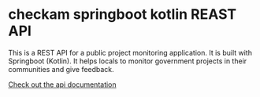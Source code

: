# checkam springboot kotlin REAST API

This is a REST API for a public project monitoring application. It is built with Springboot (Kotlin). It helps locals to monitor government projects in their communities and give feedback.

[Check out the api documentation](https://checkam-rest-api.herokuapp.com/swagger-ui.html)
